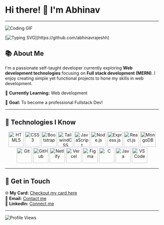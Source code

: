  # Hi there! 👋 I'm Abhinav  
---
![Coding GIF](https://media.giphy.com/media/qgQUggAC3Pfv687qPC/giphy.gif)

[![Typing SVG](https://readme-typing-svg.herokuapp.com?font=Fira+Code&size=18&color=blue&width=500&lines=Hi+there!+👋+I'm+Abhinav.;A+self-taught+developer+exploring+web+development.;Welcome+to+my+GitHub!)](https://github.com/abhinavrajeshh)

## 📚 About Me  

I'm a passionate self-taught developer currently exploring **Web development technologies** focusing on **Full stack development (MERN)**. I enjoy creating simple yet functional projects to hone my skills in web development.  

🌱 **Currently Learning:** Web development

🚀 **Goal:** To become a professional Fullstack Dev! 

---
## 🔧 Technologies I Know  

<p align="center">
  <img src="https://cdn.jsdelivr.net/gh/devicons/devicon/icons/html5/html5-original.svg" alt="HTML5" width="50" height="50" />
  <img src="https://cdn.jsdelivr.net/gh/devicons/devicon/icons/css3/css3-original.svg" alt="CSS3" width="50" height="50" />
  <img src="https://cdn.jsdelivr.net/gh/devicons/devicon/icons/bootstrap/bootstrap-original.svg" alt="Bootstrap" width="50" height="50" />
  <img src="https://upload.wikimedia.org/wikipedia/commons/d/d5/Tailwind_CSS_Logo.svg" alt="TailwindCSS" width="50" height="50" />
  <img src="https://cdn.jsdelivr.net/gh/devicons/devicon/icons/javascript/javascript-original.svg" alt="JavaScript" width="50" height="50" />
  <img src="https://cdn.jsdelivr.net/gh/devicons/devicon/icons/nodejs/nodejs-original.svg" alt="Node.js" width="50" height="50" />
  <img src="https://cdn.jsdelivr.net/gh/devicons/devicon/icons/express/express-original.svg" alt="Express.js" width="50" height="50" />
  <img src="https://cdn.jsdelivr.net/gh/devicons/devicon/icons/react/react-original.svg" alt="React.js" width="50" height="50" />
  <img src="https://cdn.jsdelivr.net/gh/devicons/devicon/icons/mongodb/mongodb-original.svg" alt="MongoDB" width="50" height="50" />
  <img src="https://cdn.jsdelivr.net/gh/devicons/devicon/icons/git/git-original.svg" alt="Git" width="50" height="50" />
  <img src="https://cdn.jsdelivr.net/gh/devicons/devicon/icons/github/github-original.svg" alt="GitHub" width="50" height="50" />
  <img src="https://api.iconify.design/logos/netlify.svg" alt="Netlify" width="50" height="50" />
  <img src="https://api.iconify.design/simple-icons/vercel.svg" alt="Vercel" width="50" height="50" />
  <img src="https://cdn.jsdelivr.net/gh/devicons/devicon/icons/figma/figma-original.svg" alt="Figma" width="50" height="50" />
  <img src="https://cdn.jsdelivr.net/gh/devicons/devicon/icons/c/c-original.svg" alt="C" width="50" height="50" />
  <img src="https://cdn.jsdelivr.net/gh/devicons/devicon/icons/java/java-original.svg" alt="Java" width="50" height="50" />
  <img src="https://cdn.jsdelivr.net/gh/devicons/devicon/icons/vscode/vscode-original.svg" alt="VS Code" width="50" height="50" />

</p>

---

## 🤝 Get in Touch  

🌐 **My Card:** [Checkout my card here](https://abhinavrajeshh.carrd.co/)  
📧 **Email:** [Contact me](mailto:abhinavrajeshworks@gmail.com)  
💼 **LinkedIn:** [Connect me](https://linkedin.com/in/abhinavrajeshh)  

---

![Profile Views](https://komarev.com/ghpvc/?username=abhinavrajeshh&color=blue)  
